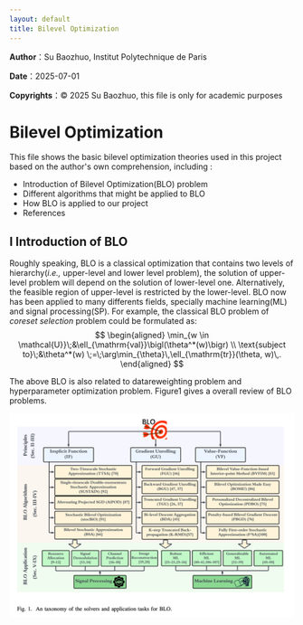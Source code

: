 ```yaml
---
layout: default
title: Bilevel Optimization
---
```

**Author**：Su Baozhuo, Institut Polytechnique de Paris 

**Date**：2025-07-01 

**Copyrights**：© 2025 Su Baozhuo, this file is only for academic purposes 

# Bilevel Optimization

This file shows the basic bilevel optimization theories used in this project based on the author's own comprehension, including :
- Introduction of Bilevel Optimization(BLO) problem
- Different algorithms that might be applied to BLO
- How BLO is applied to our project
- References


## I Introduction of BLO
Roughly speaking, BLO is a classical optimization that contains two levels of hierarchy(_i.e.,_ upper-level and lower level problem), the solution of upper-level problem will depend on the solution of lower-level one. Alternatively, the feasible region of upper-level is restricted by the lower-level.
BLO now has been applied to many differents fields, specially machine learning(ML) and signal processing(SP). For example, the classical BLO problem of _coreset selection_ problem could be formulated as:
$$
\begin{aligned}
\min_{w \in \mathcal{U}}\;&\ell_{\mathrm{val}}\bigl(\theta^*(w)\bigr) \\
\text{subject to}\;&\theta^*(w) \;=\;\arg\min_{\theta}\,\ell_{\mathrm{tr}}(\theta, w)\,.
\end{aligned}
$$

The above BLO is also related to datareweighting problem and hyperparameter optimization problem. Figure1 gives a overall review of BLO problems.

![BLO_overall](../assets/BLO_overall.png "")














